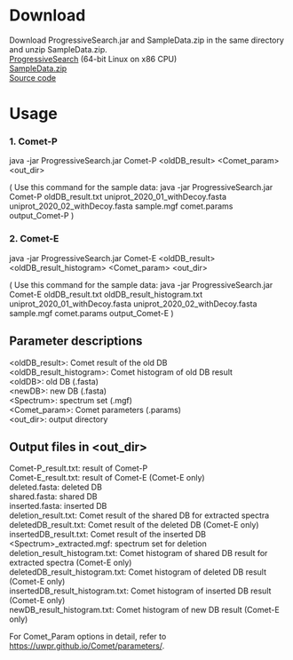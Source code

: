 # Download
Download ProgressiveSearch.jar and SampleData.zip in the same directory and unzip SampleData.zip.  
[ProgressiveSearch](https://isa.hanyang.ac.kr/ProgressiveSearch/ProgressiveSearch.jar)  (64-bit Linux on x86 CPU)  
[SampleData.zip](https://isa.hanyang.ac.kr/ProgressiveSearch/SampleData.zip)  
[Source code](https://isa.hanyang.ac.kr/ProgressiveSearch/ProgressiveSearch(Source).zip)  


# Usage
### 1. Comet-P
java -jar ProgressiveSearch.jar  Comet-P  <oldDB_result>  <oldDB>  <newDB>  <Spectrum>  <Comet_param>  <out_dir>  

( Use this command for the sample data: java -jar ProgressiveSearch.jar Comet-P oldDB_result.txt uniprot_2020_01_withDecoy.fasta uniprot_2020_02_withDecoy.fasta sample.mgf comet.params output_Comet-P )  


### 2. Comet-E  
java -jar ProgressiveSearch.jar  Comet-E  <oldDB_result>  <oldDB_result_histogram>  <oldDB>  <newDB>  <Spectrum>  <Comet_param>  <out_dir>  

( Use this command for the sample data: java -jar ProgressiveSearch.jar Comet-E oldDB_result.txt oldDB_result_histogram.txt uniprot_2020_01_withDecoy.fasta uniprot_2020_02_withDecoy.fasta sample.mgf comet.params output_Comet-E )  



## Parameter descriptions  
\<oldDB_result>:  Comet result of the old DB  
\<oldDB_result_histogram>:  Comet histogram of old DB result  
\<oldDB>:  old DB (.fasta)  
\<newDB>:  new DB (.fasta)  
\<Spectrum>:  spectrum set (.mgf)  
\<Comet_param>:  Comet parameters (.params)  
\<out_dir>:  output directory  


## Output files in <out_dir>  
Comet-P_result.txt:  result of Comet-P   
Comet-E_result.txt:  result of Comet-E (Comet-E only)  
deleted.fasta:  deleted DB  
shared.fasta:  shared DB  
inserted.fasta:  inserted DB  
deletion_result.txt:  Comet result of the shared DB for extracted spectra  
deletedDB_result.txt:  Comet result of the deleted DB (Comet-E only)  
insertedDB_result.txt:  Comet result of the inserted DB  
\<Spectrum\>_extracted.mgf:  spectrum set for deletion  
deletion_result_histogram.txt:  Comet histogram of shared DB result for extracted spectra (Comet-E only)  
deletedDB_result_histogram.txt:  Comet histogram of deleted DB result (Comet-E only)  
insertedDB_result_histogram.txt:  Comet histogram of inserted DB result (Comet-E only)  
newDB_result_histogram.txt:  Comet histogram of new DB result (Comet-E only)  

For Comet_Param options in detail, refer to https://uwpr.github.io/Comet/parameters/.  
